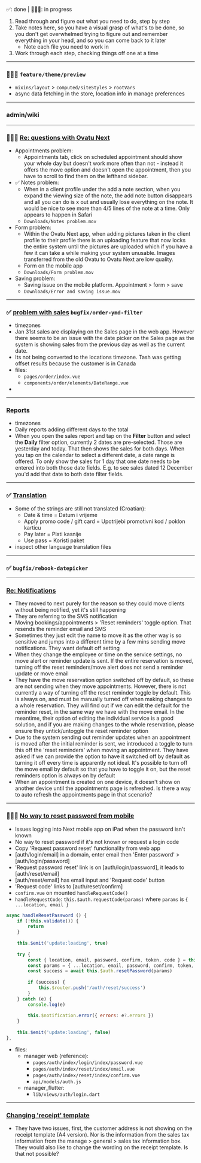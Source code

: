 ✅: done | 🧑🏻‍💻: in progress
1. Read through and figure out what you need to do, step by step
2. Take notes here, so you have a visual grasp of what's to be done, so you don't get overwhelmed trying to figure out and remember everything in your head, and so you can come back to it later
	- Note each file you need to work in
3. Work through each step, checking things off one at a time
---
### 🧑🏻‍💻 `feature/theme/preview`
- `mixins/layout` > `computed/siteStyles` > `rootVars`
- async data fetching in the store, location info in manage preferences
---
### admin/wiki
---
### 🧑🏻‍💻 [Re: questions with Ovatu Next](https://secure.helpscout.net/conversation/2471950954/191244?folderId=7922220)
- Appointments problem:
	- Appointments tab, click on scheduled appointment should show your whole day but doesn't work more often than not - instead it offers the move option and doesn't open the appointment, then you have to scroll to find them on the lefthand sidebar.
- ✅ Notes problem:
	- When in a client profile under the add a note section, when you expand the viewing size of the note, the add note button disappears and all you can do is x out and usually lose everything on the note. It would be nice to see more than 4/5 lines of the note at a time. Only appears to happen in Safari
	- `Downloads/Notes problem.mov`
- Form problem:
	- Within the Ovatu Next app, when adding pictures taken in the client profile to their profile there is an uploading feature that now locks the entire system until the pictures are uploaded which if you have a few it can take a while making your system unusable. Images transferred from the old Ovatu to Ovatu Next are low quality.
	- Form on the mobile app
	- `Downloads/Form problem.mov`
- Saving problem:
	- Saving issue on the mobile platform. Appointment > form > save
	- `Downloads/Error and saving issue.mov`
---
### ✅ [problem with sales](https://secure.helpscout.net/conversation/2497278849/193923?folderId=7922220) `bugfix/order-ymd-filter`
- timezones
- Jan 31st sales are displaying on the Sales page in the web app. However there seems to be an issue with the date picker on the Sales page as the system is showing sales from the previous day as well as the current date.
- Its not being converted to the locations timezone. Tash was getting offset results because the customer is in Canada
- files:
	- `pages/order/index.vue`
	- `components/order/elements/DateRange.vue`
- 
---
### [Reports](https://secure.helpscout.net/conversation/2489486135/193096?folderId=7922220)
- timezones
- Daily reports adding different days to the total
- When you open the sales report and tap on the **Filter** button and select the **Daily** filter option, currently 2 dates are pre-selected. Those are yesterday and today. That then shows the sales for both days. When you tap on the calendar to select a different date, a date range is offered. To only show the sales for 1 day that one date needs to be entered into both those date fields. E.g. to see sales dated 12 December you'd add that date to both date filter fields.
---
### ✅ [Translation](https://secure.helpscout.net/conversation/2526780345/197035?folderId=7922220)
- Some of the strings are still not translated (Croatian):
	- Date & time = Datum i vrijeme
	- Apply promo code / gift card = Upotrijebi promotivni kod / poklon karticu
	- Pay later = Plati kasnije  
	- Use pass = Koristi paket
- inspect other language translation files 
---
### ✅ `bugfix/rebook-datepicker`
---
### [Re: Notifications](https://secure.helpscout.net/conversation/2483654426/192514?folderId=7922220)
- They moved to next purely for the reason so they could move clients without being notified, yet it's still happening
- They are referring to the SMS notification
- Moving bookings/appointments > 'Reset reminders' toggle option. That resends the reminder email and SMS
- Sometimes they just edit the name to move it as the other way is so sensitive and jumps into a different time by a few mins sending move notifications. They want default off setting
- When they change the employee or time on the service settings, no move alert or reminder update is sent. If the entire reservation is moved, turning off the reset reminders/move alert does not send a reminder update or move email
- They have the move reservation option switched off by default, so these are not sending when they move appointments. However, there is not currently a way of turning off the reset reminder toggle by default. This is always on, and must be manually turned off when making changes to a whole reservation. They will find out if we can edit the default for the reminder reset, in the same way we have with the move email. In the meantime, their option of editing the individual service is a good solution, and if you are making changes to the whole reservation, please ensure they untick/untoggle the reset reminder option
- Due to the system sending out reminder updates when an appointment is moved after the initial reminder is sent, we introduced a toggle to turn this off the 'reset reminders' when moving an appointment. They have asked if we can provide the option to have it switched off by default as turning it off every time is apparently not ideal. It's possible to turn off the move email by default so that you have to toggle it on, but the reset reminders option is always on by default
- When an appointment is created on one device, it doesn't show on another device until the appointments page is refreshed. Is there a way to auto refresh the appointments page in that scenario?
---
### 🧑🏻‍💻 [No way to reset password from mobile](https://secure.helpscout.net/conversation/2502362516/194413?folderId=7922220)
- Issues logging into Next mobile app on iPad when the password isn't known
- No way to reset password if it's not known or request a login code
- Copy 'Request password reset' functionality from web app
- [auth/login/email] in a domain, enter email then 'Enter password' > [auth/login/password]
- 'Request password reset' link is on [auth/login/password], it leads to [auth/reset/email]
- [auth/reset/email] has email input and 'Request code' button
- 'Request code' links to [auth/reset/confirm]
- `confirm.vue` on mounted `handleRequestCode()` 
- `handleRequestCode`: `this.$auth.requestCode(params)` where `params` is `{ ...location, email }`
```js
async handleResetPassword () {
	if (!this.validate()) {
		return
	}
	
	this.$emit('update:loading', true)
	
	try {
		const { location, email, password, confirm, token, code } = this
		const params = { ...location, email, password, confirm, token, code }
		const success = await this.$auth.resetPassword(params)
		
		if (success) {
			this.$router.push('/auth/reset/success')
		}
	} catch (e) {
		console.log(e)
		
		this.$notification.error({ errors: e?.errors })
	}
	
	this.$emit('update:loading', false)
},
```
- files:
	- manager web (reference):
		- `pages/auth/index/login/index/password.vue`
		- `pages/auth/index/reset/index/email.vue`
		- `pages/auth/index/reset/index/confirm.vue`
		- `api/models/auth.js`
	- manager_flutter:
		- `lib/views/auth/login.dart`
---
### [Changing 'receipt' template](https://secure.helpscout.net/conversation/2536523006/198137?folderId=7922220)
- They have two issues, first, the customer address is not showing on the receipt template (A4 version). Nor is the information from the sales tax information from the manage > general > sales tax information box. They would also like to change the wording on the receipt template. Is that not possible?